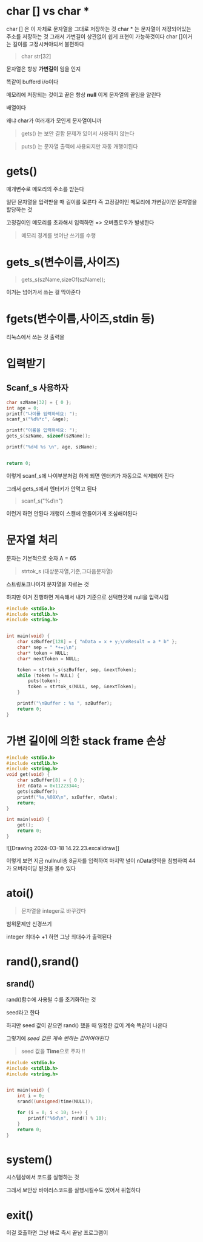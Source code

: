 # char [] vs char * 


char [] 은 이 자체로 문자열을 그대로 저장하는 것 
char * 는 문자열이 저장되어있는 주소를 저장하는 것
그래서 가변길이 상관없이 쉽게 표현이 가능하것이다 
char []이거는 길이를 고정시켜야되서 불편하다 


> char str[32] 
> 

문자열은 항상 **가변길이** 임을 인지 

똑같이 bufferd i/o이다  

메모리에 저장되는 것이고 끝은 항상 **null** 이게 문자열의 끝임을 알린다 

배열이다

왜냐 char가 여러개가 모인게 문자열이니까 

>gets() 는 보안 결함 문제가 있어서 사용하지 않는다

> puts() 는 문자열 출력에 사용되지만 자동 개행이된다


# gets()

매개변수로 메모리의 주소를 받는다 

일단 문자열을 입력받을 때 길이를 모른다 
즉 고정길이인 메모리에 가변길이인 문자열을 할당하는 것 

고정길이인 메모리를 초과해서 입력하면 => 오버플로우가 발생한다 

> 메모리 경계를 벗어난 쓰기를 수행


# gets_s(변수이름,사이즈)

> gets_s(szName,sizeOf(szName));

이거는 넘어가서 쓰는 걸 막아준다

# fgets(변수이름,사이즈,stdin 등)

리눅스에서 쓰는 것 출력을


# 입력받기

## Scanf_s 사용하자

```c
char szName[32] = { 0 };
int age = 0;
printf("나이를 입력하세요: ");
scanf_s("%d%*c", &age);

printf("이름을 입력하세요: ");
gets_s(szName, sizeof(szName));

printf("%d세 %s \n", age, szName);


return 0;


```

이렇게 scanf_s에 나이부분처럼 하게 되면 엔터키가 자동으로 삭제되어 진다 

그래서 gets_s에서 엔터키가 안먹고 된다 

> scanf_s("%d\n")

이런거 하면 안된다 개행이 스캔에 안들어가게 조심해야된다 

# 문자열 처리

문자는 기본적으로 숫자 
A = 65

> strtok_s (대상문자열,기준,그다음문자열)

스트링토크나이저
문자열을 자르는 것 

하지만 이거 진행하면 계속해서 내가 기준으로 선택한것에 null을 입력시킴 

```c
#include <stdio.h>
#include <stdlib.h>
#include <string.h>


int main(void) {
	char szBuffer[128] = { "nData = x + y;\nnResult = a * b" };
	char* sep = " *+=;\n";
	char* token = NULL;
	char* nextToken = NULL;

	token = strtok_s(szBuffer, sep, &nextToken);
	while (token != NULL) {
		puts(token);
		token = strtok_s(NULL, sep, &nextToken);
	}

	printf("\nBuffer : %s ", szBuffer);
	return 0;
}
```

# 가변 길이에 의한 stack frame 손상 

```c
#include <stdio.h>
#include <stdlib.h>
#include <string.h>
void get(void) {
	char szBuffer[8] = { 0 };
	int nData = 0x11223344;
	gets(szBuffer);
	printf("%s,%08X\n", szBuffer, nData);
	return;
}

int main(void) {
	get();
	return 0;
}
```
![[Drawing 2024-03-18 14.22.23.excalidraw]]

이렇게 보면 지금 nullnull총 8글자를 입력하여 마지막 널이 nData영역을 침범하여 44가 오버라이딩 된것을 볼수 있다 


# atoi()

> 문자열을 integer로 바꾸겠다

범위문제만 신경쓰기

integer 최대수 +1 하면 그냥 최대수가 출력된다 



# rand(),srand()

## srand()
rand()함수에 사용될 수를 초기화하는 것 

seed라고 한다 

하지만 seed 값이 같으면 rand() 했을 때 일정한 값이 계속 똑같이 나온다

그렇기에 *seed 값은 계속 변하는 값이여야된다*

> seed 값을 **Time**으로 주자 !!

```c
#include <stdio.h>
#include <stdlib.h>
#include <string.h>


int main(void) {
	int i = 0;
	srand((unsigned)time(NULL));

	for (i = 0; i < 10; i++) {
		printf("%6d\n", rand() % 10);
	}
	return 0;
}
```

# system()

시스템상에서 코드를 실행하는 것 

그래서 보안상 바이러스코드를 실행시킬수도 있어서 위험하다 


# exit()

이걸 호출하면 그냥 바로 즉시 끝남 프로그램이 